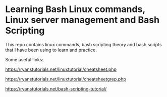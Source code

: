 # Learning Bash Linux commands, Linux server management and Bash Scripting

This repo contains linux commands, bash scripting theory and bash scripts that I have been using to learn and practice.

Some useful links:

https://ryanstutorials.net/linuxtutorial/cheatsheet.php

https://ryanstutorials.net/linuxtutorial/cheatsheetgrep.php

https://ryanstutorials.net/bash-scripting-tutorial/